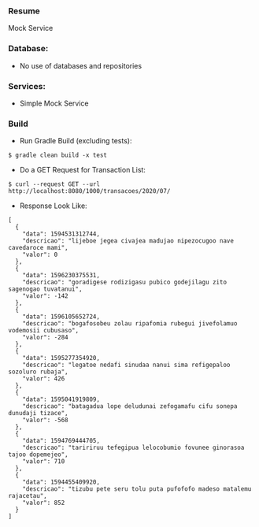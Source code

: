 ### Resume
Mock Service

### Database:
* No use of databases and repositories

### Services:
* Simple Mock Service

### Build
* Run Gradle Build (excluding tests):
```
$ gradle clean build -x test
```
* Do a GET Request for Transaction List:
```
$ curl --request GET --url http://localhost:8080/1000/transacoes/2020/07/
```
* Response Look Like:
```
[
  {
    "data": 1594531312744,
    "descricao": "lijeboe jegea civajea madujao nipezocugoo nave cavedaroce mami",
    "valor": 0
  },
  {
    "data": 1596230375531,
    "descricao": "goradigese rodizigasu pubico godejilagu zito sagenogao tuvatanui",
    "valor": -142
  },
  {
    "data": 1596105652724,
    "descricao": "bogafosobeu zolau ripafomia rubegui jivefolamuo vodemosii cubusaso",
    "valor": -284
  },
  {
    "data": 1595277354920,
    "descricao": "legatoe nedafi sinudaa nanui sima refigepaloo sozoluro rubaja",
    "valor": 426
  },
  {
    "data": 1595041919809,
    "descricao": "batagadua lope deludunai zefogamafu cifu sonepa dunudaji tizace",
    "valor": -568
  },
  {
    "data": 1594769444705,
    "descricao": "taririruu tefegipua lelocobumio fovunee ginorasoa tajoo dopemejeo",
    "valor": 710
  },
  {
    "data": 1594455409920,
    "descricao": "tizubu pete seru tolu puta pufofofo madeso matalemu rajacetau",
    "valor": 852
  }
]
```
